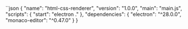 ``json
{
  "name": "html-css-renderer",
  "version": "1.0.0",
  "main": "main.js",
  "scripts": {
    "start": "electron ."
  },
  "dependencies": {
    "electron": "^28.0.0",
    "monaco-editor": "^0.47.0"
  }
}
